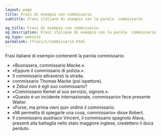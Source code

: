 ```yaml
---
layout: page
title: Frasi di esempio con commissario 
subtitle: Frasi italiane di esempio con la parola  commissario

og_title: Frasi di esempio con commissario 
og_description: Frasi italiane di esempio con la parola  commissario
og_type: website
permalink: /frasi/c/commissario.html
---
```


Frasi italiane di esempio contenenti la parola commissario:


- «Buonasera, commissario Macke.».
- «Eppure il commissario di polizia.».
- Il commissario attraversò la strada.
- commissario Thomas Macke (poi ispettore).
- e Zebul non è egli suo commissario?
- «Commissario Kemel al suo servizio, signore.».
- «Questo è un incidente internazionale, commissario» fece presente Walter.
- «Forse, ma prima vieni qui» ordinò il commissario.
- «Mi permetta di spiegarle una cosa, commissario» disse Robert.
- Il commissario austriaco Vincent, il commissario spagnolo Alava, presenti alla battaglia nello stato maggiore inglese, credettero il duca perduto.
